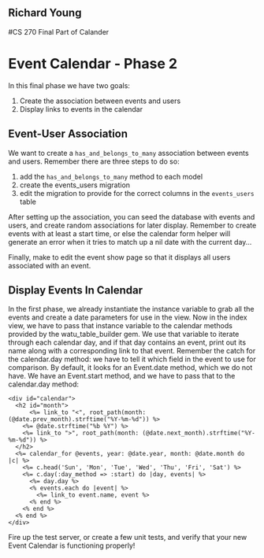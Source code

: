 ## Richard Young
#CS 270 Final Part of Calander 

# Event Calendar - Phase 2

In this final phase we have two goals:

1. Create the association between events and users
2. Display links to events in the calendar

## Event-User Association

We want to create a `has_and_belongs_to_many` association between events
and users.  Remember there are three steps to do so:

1. add the `has_and_belongs_to_many` method to each model
2. create the events_users migration
3. edit the migration to provide for the correct columns in the
`events_users` table

After setting up the association, you can seed the database with events
and users, and create random associations for later display.  Remember
to create events with at least a start time, or else the calendar form
helper will generate an error when it tries to match up a nil date with
the current day...

Finally, make to edit the event show page so that it displays all users
associated with an event.

## Display Events In Calendar

In the first phase, we already instantiate the instance variable to grab
all the events and create a date parameters for use in the view.  Now in
the index view, we have to pass that instance variable to the calendar
methods provided by the watu_table_builder gem.  We use that variable to
iterate through each calendar day, and if that day contains an event,
print out its name along with a corresponding link to that event.
Remember the catch for the calendar.day method: we have to tell it which
field in the event to use for comparison.  By default, it looks for an
Event.date method, which we do not have.  We have an Event.start
method, and we have to pass that to the calendar.day method:

```
<div id="calendar">
  <h2 id="month">
      <%= link_to "<", root_path(month: (@date.prev_month).strftime("%Y-%m-%d")) %>
    <%= @date.strftime("%b %Y") %>
    <%= link_to ">", root_path(month: (@date.next_month).strftime("%Y-%m-%d")) %>
  </h2>
  <%= calendar_for @events, year: @date.year, month: @date.month do |c| %>
    <%= c.head('Sun', 'Mon', 'Tue', 'Wed', 'Thu', 'Fri', 'Sat') %>
    <%= c.day(:day_method => :start) do |day, events| %>
      <%= day.day %>
      <% events.each do |event| %>
        <%= link_to event.name, event %>
      <% end %>
    <% end %>
  <% end %>
</div>
```

Fire up the test server, or create a few unit tests, and verify that your
new Event Calendar is functioning properly!
